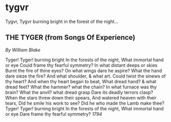 tygvr
=====

Tygvr, Tygvr burning bright in the forest of the night...


## THE TYGER (from Songs Of Experience)

*By William Blake*

Tyger! Tyger! burning bright 
In the forests of the night, 
What immortal hand or eye 
Could frame thy fearful symmetry? 
In what distant deeps or skies 
Burnt the fire of thine eyes? 
On what wings dare he aspire? 
What the hand dare sieze the fire? 
And what shoulder, & what art. 
Could twist the sinews of thy heart? 
And when thy heart began to beat, 
What dread hand? & what dread feet? 
What the hammer? what the chain? 
In what furnace was thy brain? 
What the anvil? what dread grasp 
Dare its deadly terrors clasp? 
When the stars threw down their spears, 
And watered heaven with their tears, 
Did he smile his work to see? 
Did he who made the Lamb make thee? 
Tyger! Tyger! burning bright 
In the forests of the night, 
What immortal hand or eye 
Dare frame thy fearful symmetry? 
_1794_
